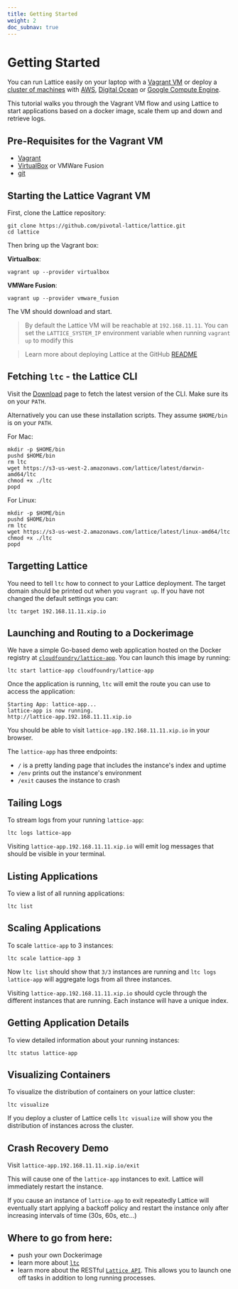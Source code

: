 ```yaml
---
title: Getting Started
weight: 2
doc_subnav: true
---
```


# Getting Started

You can run Lattice easily on your laptop with a [Vagrant VM](https://github.com/pivotal-lattice/lattice#local-deployment) or deploy a [cluster of machines](https://github.com/pivotal-lattice/lattice#clustered-deployment) with [AWS](https://github.com/pivotal-lattice/lattice#amazon-web-services), [Digital Ocean](https://github.com/pivotal-lattice/lattice#digitalocean) or [Google Compute Engine](https://github.com/pivotal-lattice/lattice#google-cloud).

This tutorial walks you through the Vagrant VM flow and using Lattice to start applications based on a docker image, scale them up and down and retrieve logs.

## Pre-Requisites for the Vagrant VM

- [Vagrant](https://www.vagrantup.com)
- [VirtualBox](https://www.virtualbox.org) or VMWare Fusion
- [git](https://git-scm.com)

## Starting the Lattice Vagrant VM

First, clone the Lattice repository:

    git clone https://github.com/pivotal-lattice/lattice.git
    cd lattice

Then bring up the Vagrant box:

**Virtualbox**:

    vagrant up --provider virtualbox

**VMWare Fusion**:

    vagrant up --provider vmware_fusion


The VM should download and start.

> By default the Lattice VM will be reachable at `192.168.11.11`. You can set the `LATTICE_SYSTEM_IP` environment variable when running `vagrant up` to modify this

> Learn more about deploying Lattice at the GitHub [README](https://github.com/pivotal-lattice/lattice)

## Fetching `ltc` - the Lattice CLI

Visit the [Download](/downloads.html) page to fetch the latest version of the CLI.  Make sure its on your `PATH`.

Alternatively you can use these installation scripts.  They assume `$HOME/bin` is on your `PATH`.

For Mac:

    mkdir -p $HOME/bin
    pushd $HOME/bin
    rm ltc
    wget https://s3-us-west-2.amazonaws.com/lattice/latest/darwin-amd64/ltc
    chmod +x ./ltc
    popd

For Linux:

    mkdir -p $HOME/bin
    pushd $HOME/bin
    rm ltc
    wget https://s3-us-west-2.amazonaws.com/lattice/latest/linux-amd64/ltc
    chmod +x ./ltc
    popd

## Targetting Lattice

You need to tell `ltc` how to connect to your Lattice deployment.  The target domain should be printed out when you `vagrant up`.  If you have not changed the default settings you can:

    ltc target 192.168.11.11.xip.io

## Launching and Routing to a Dockerimage

We have a simple Go-based demo web application hosted on the Docker registry at [`cloudfoundry/lattice-app`](https://registry.hub.docker.com/cloudfoundry/lattice-app).  You can launch this image by running:

    ltc start lattice-app cloudfoundry/lattice-app

Once the application is running, `ltc` will emit the route you can use to access the application:

    Starting App: lattice-app...
    lattice-app is now running.
    http://lattice-app.192.168.11.11.xip.io

You should be able to visit `lattice-app.192.168.11.11.xip.io` in your browser.

The `lattice-app` has three endpoints:

- `/` is a pretty landing page that includes the instance's index and uptime
- `/env` prints out the instance's environment
- `/exit` causes the instance to crash

## Tailing Logs

To stream logs from your running `lattice-app`:

    ltc logs lattice-app

Visiting `lattice-app.192.168.11.11.xip.io` will emit log messages that should be visible in your terminal.

## Listing Applications

To view a list of all running applications:

    ltc list

## Scaling Applications

To scale `lattice-app` to 3 instances:

    ltc scale lattice-app 3

Now `ltc list` should show that `3/3` instances are running and `ltc logs lattice-app` will aggregate logs from all three instances.

Visiting `lattice-app.192.168.11.11.xip.io` should cycle through the different instances that are running.  Each instance will have a unique index.

## Getting Application Details

To view detailed information about your running instances:

    ltc status lattice-app

## Visualizing Containers

To visualize the distribution of containers on your lattice cluster:

    ltc visualize

If you deploy a cluster of Lattice cells `ltc visualize` will show you the distribution of instances across the cluster.

## Crash Recovery Demo

Visit `lattice-app.192.168.11.11.xip.io/exit`

This will cause one of the `lattice-app` instances to exit.  Lattice will immediately restart the instance.

If you cause an instance of `lattice-app` to exit repeatedly Lattice will eventually start applying a backoff policy and restart the instance only after increasing intervals of time (30s, 60s, etc...)

## Where to go from here:

- push your own Dockerimage
- learn more about [`ltc`](/docs/ltc.html)
- learn more about the RESTful [`Lattice API`](/docs/lattice-api.html).  This allows you to launch one off tasks in addition to long running processes.